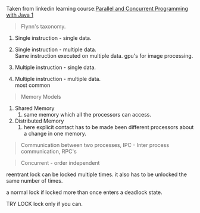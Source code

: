 Taken from linkedin learning course:[Parallel and Concurrent Programming with Java 1](https://www.linkedin.com/learning/parallel-and-concurrent-programming-with-java-1)

> Flynn's taxonomy.

1. Single instruction - single data.

2. Single instruction - multiple data.<br>
    Same instruction executed on multiple data. gpu's for image processing.

3. Multiple instruction - single data.

4. Multiple instruction - multiple data.<br>
   most common

> Memory Models

1. Shared Memory
   1. same memory which all the processors can access.
2. Distributed Memory
   1. here explicit contact has to be made been different processors about a change in one memory.

> Communication between two processes, IPC - Inter process communication, RPC's

> Concurrent - order independent

reentrant lock can be locked multiple times.
it also has to be unlocked the same number of times.

a normal lock if locked more than once enters a deadlock state.


TRY LOCK
lock only if you can.